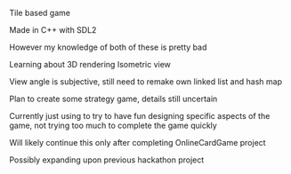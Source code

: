 Tile based game

Made in C++ with SDL2

However my knowledge of both of these is pretty bad

Learning about 3D rendering
Isometric view

View angle is subjective, still need to remake own linked list and hash map

Plan to create some strategy game, details still uncertain

Currently just using to try to have fun designing specific aspects of the game, not trying too much to complete the game quickly

Will likely continue this only after completing OnlineCardGame project

Possibly expanding upon previous hackathon project
